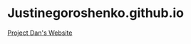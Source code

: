 # Justinegoroshenko.github.io
[Project Dan's Website](https://justinegoroshenko.github.io/DansPortfolio/ "Dan'sPortfolio" )

